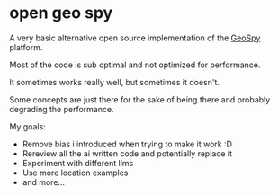 # open geo spy

A very basic alternative open source implementation of the [GeoSpy](https://geospy.ai) platform.

Most of the code is sub optimal and not optimized for performance.

It sometimes works really well, but sometimes it doesn't.

Some concepts are just there for the sake of being there and probably degrading the performance.

My goals:

- Remove bias i introduced when trying to make it work :D
- Rereview all the ai written code and potentially replace it
- Experiment with different llms
- Use more location examples
- and more...